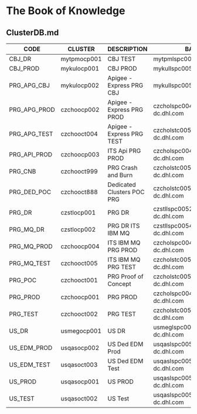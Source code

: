 # The Book of Knowledge

## ClusterDB.md

CODE|CLUSTER|DESCRIPTION|BASTION|BASTION_IP
----|-------|-----------|-------|----------
CBJ_DR|mytpmocp001|CBJ TEST|mytpmlspc005204.apis.dhl.com|23.253.61.47
CBJ_PROD|mykulocp001|CBJ PROD|mykullspc005304.apis.dhl.com|23.252.214.47
PRG_APG_CBJ|mykulocp002|Apigee - Express PRG CBJ|mykullspc005025.apis.dhl.com|23.252.212.6
PRG_APG_PROD|czchoocp002|Apigee - Express PRG PROD|czcholspc004281.prg-dc.dhl.com|2.255.0.11
PRG_APG_TEST|czchooct004|Apigee - Express PRG TEST|czcholstc005900.prg-dc.dhl.com|2.246.232.11
PRG_API_PROD|czchoocp003|ITS Api PRG PROD|czcholspc004281.prg-dc.dhl.com|2.255.0.11
PRG_CNB|czchooct999|PRG Crash and Burn|czcholstc005504.prg-dc.dhl.com|2.253.201.112
PRG_DED_POC|czchooct888|Dedicated Clusters POC PRG|czcholstc005001.prg-dc.dhl.com|2.253.201.70
PRG_DR|czstlocp001|PRG DR|czstllspc005204.prg-dc.dhl.com|2.253.115.175
PRG_MQ_DR|czstlocp002|PRG DR ITS IBM MQ|czstllspc005471.prg-dc.dhl.com|2.180.6.11
PRG_MQ_PROD|czchoocp004|ITS IBM MQ PRG PROD|czcholspc004281.prg-dc.dhl.com|2.255.0.11
PRG_MQ_TEST|czchooct005|ITS IBM MQ PRG TEST|czcholstc005900.prg-dc.dhl.com|2.246.232.11
PRG_POC|czchooct001|PRG Proof of Concept|czcholstc005041.prg-dc.dhl.com|2.253.200.86
PRG_PROD|czchoocp001|PRG PROD|czcholspc004404.prg-dc.dhl.com|2.252.70.48
PRG_TEST|czchooct002|PRG TEST|czcholstc005204.prg-dc.dhl.com|2.253.159.48
US_DR|usmegocp001|US DR|usmeglspc005204.phx-dc.dhl.com|7.245.23.15
US_EDM_PROD|usqasocp002|US Ded EDM Prod|usqaslspc005871.phx-dc.dhl.com|7.244.10.11
US_EDM_TEST|usqasoct003|US Ded EDM Test|usqaslspc005871.phx-dc.dhl.com|7.244.10.11
US_PROD|usqasocp001|US PROD|usqaslspc005304.phx-dc.dhl.com|7.244.169.15
US_TEST|usqasoct002|US Test|usqaslspc005304.phx-dc.dhl.com|7.244.169.15
[//]: # ( vim: set ai et nu sts=2 sw=2 ts=2 tw=100 filetype=markdown :)
